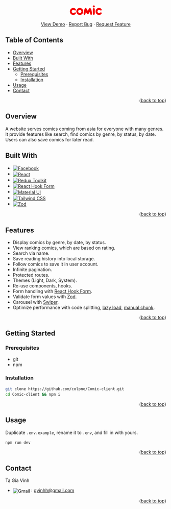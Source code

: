 <a name="readme-top"></a>

<div align="center">
  <h3 align="center">
    <img src="public/logo.png" alt="Logo" style="width:100px;">
  </h3>
  <p align="center">
    <a href="https://comic-client-smoky.vercel.app">View Demo</a>
    ·
    <a href="https://github.com/colpno/Comic/issues">Report Bug</a>
    ·
    <a href="https://github.com/colpno/Comic/issues">Request Feature</a>
  </p>
</div>

<!-- TABLE OF CONTENTS -->

## Table of Contents

- [Overview](#overview)
- [Built With](#built-with)
- [Features](#features)
- [Getting Started](#getting-started)
  - [Prerequisites](#prerequisites)
  - [Installation](#installation)
- [Usage](#usage)
- [Contact](#contact)

<p align="right">(<a href="#readme-top">back to top</a>)</p>

## Overview

A website serves comics coming from asia for everyone with many genres. It provide features like search, find comics by genre, by status, by date. Users can also save comics for later read.

## Built With

- <a href="https://www.typescriptlang.org"><img src="https://img.shields.io/badge/Typescript-3178C6?style=for-the-badge&logo=typescript&logoColor=61DAFB" alt="Facebook" style="vertical-align: middle;"></a>
- <a href="https://react.dev"><img src="https://img.shields.io/badge/React-61DAFB?style=for-the-badge&logo=react&logoColor=000000" alt="React" style="vertical-align: middle;"></a>
- <a href="https://redux-toolkit.js.org"><img src="https://img.shields.io/badge/Redux_Toolkit-764ABC?style=for-the-badge&logo=redux&logoColor=ffffff" alt="Redux Toolkit" style="vertical-align: middle;"></a>
- <a href="https://www.react-hook-form.com"><img src="https://img.shields.io/badge/React_Hook_Form-EC5990?style=for-the-badge&logo=reacthookform&logoColor=ffffff" alt="React Hook Form" style="vertical-align: middle;"></a>
- <a href="https://mui.com/material-ui"><img src="https://img.shields.io/badge/Material_UI-007FFF?style=for-the-badge&logo=mui&logoColor=ffffff" alt="Material UI" style="vertical-align: middle;"></a>
- <a href="https://tailwindcss.com"><img src="https://img.shields.io/badge/Tailwind_CSS-06B6D4?style=for-the-badge&logo=tailwindcss&logoColor=ffffff" alt="Tailwind CSS" style="vertical-align: middle;"></a>
- <a href="https://zod.dev"><img src="https://img.shields.io/badge/Zod-3E67B1?style=for-the-badge&logo=react&logoColor=ffffff" alt="Zod" style="vertical-align: middle;"></a>

<p align="right">(<a href="#readme-top">back to top</a>)</p>

## Features

- Display comics by genre, by date, by status.
- View ranking comics, which are based on rating.
- Search via name.
- Save reading history into local storage.
- Follow comics to save it in user account.
- Infinite pagination.
- Protected routes.
- Themes (Light, Dark, System).
- Re-use components, hooks.
- Form handling with [React Hook Form](https://www.react-hook-form.com).
- Validate form values with [Zod](https://zod.dev).
- Carousel with [Swiper](https://swiperjs.com/).
- Optimize performance with code splitting, [lazy load](https://react.dev/reference/react/lazy), [manual chunk](https://rollupjs.org/configuration-options/#output-manualchunks).

<p align="right">(<a href="#readme-top">back to top</a>)</p>

## Getting Started

### Prerequisites

- git
- npm

### Installation

```sh
git clone https://github.com/colpno/Comic-client.git
cd Comic-client && npm i
```

<p align="right">(<a href="#readme-top">back to top</a>)</p>

## Usage

Duplicate `.env.example`, rename it to `.env`, and fill in with yours.

```sh
npm run dev
```

<p align="right">(<a href="#readme-top">back to top</a>)</p>

## Contact

Tạ Gia Vinh

- <img src="https://img.shields.io/badge/Gmail-EA4335?style=for-the-badge&logo=gmail&logoColor=61DAFB" alt="Gmail" style="vertical-align: middle;"> : gvinhh@gmail.com

<p align="right">(<a href="#readme-top">back to top</a>)</p>

